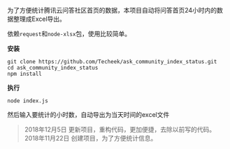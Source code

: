 为了方便统计腾讯云问答社区首页的数据，本项目自动将问答首页24小时内的数据整理成Excel导出。

依赖`request`和`node-xlsx`包，使用比较简单。

**安装**

```
git clone https://github.com/Techeek/ask_community_index_status.git
cd ask_community_index_status
npm install
```

**执行**

```
node index.js
```
然后输入要统计的小时数，自动导出为当天时间的excel文件

> 2018年12月5日 更新项目，重构代码，更加便捷，去除以前写的代码。  
> 2018年11月22日 创建项目，为了方便统计信息。  
